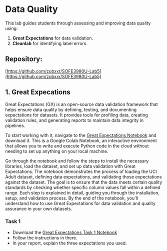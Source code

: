 # Data Quality

This lab guides students through assessing and improving data quality using:
1. **Great Expectations** for data validation.
2. **Cleanlab** for identifying label errors.

## Repository:   
[https://github.com/zubxxr/SOFE3980U-Lab5](https://github.com/zubxxr/SOFE3980U-Lab5) 

## 1. Great Expecations

Great Expectations (GX) is an open-source data validation framework that helps ensure data quality by defining, testing, and documenting expectations for datasets. It provides tools for profiling data, creating validation rules, and generating reports to maintain data integrity in pipelines.

To start working with it, navigate to the [Great Expectations Notebook](https://github.com/zubxxr/SOFE3980U-Lab5/blob/main/Great_Expectations.ipynb) and download it. This is a Google Colab Notebook, an interactive environment that allows you to write and execute Python code in the cloud without needing to set up anything on your local machine. 

Go through the notebook and follow the steps to install the necessary libraries, load the dataset, and set up data validation with Great Expectations. The notebook demonstrates the process of loading the UCI Adult dataset, defining data expectations, and validating those expectations against the dataset. The goal is to ensure that the data meets certain quality standards by checking whether specific column values fall within a defined range. Each step is explained in detail, guiding you through the installation, setup, and validation process. By the end of the notebook, you'll understand how to use Great Expectations for data validation and quality assurance in your own datasets.


### Task 1
- Download the [Great Expectations Task 1 Notebook]()
- Follow the instructions in there.
- In your report, explain the three expectations you used.
